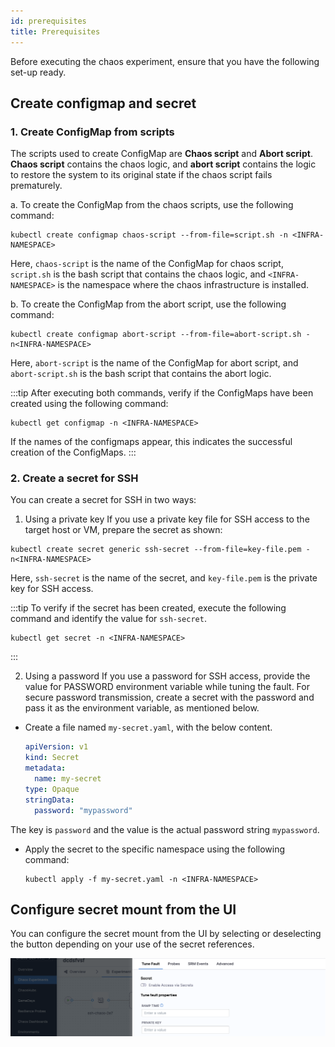 ```yaml
---
id: prerequisites
title: Prerequisites
---
```


Before executing the chaos experiment, ensure that you have the following set-up ready.

## Create configmap and secret

### 1. Create ConfigMap from scripts
The scripts used to create ConfigMap are **Chaos script** and **Abort script**. 
**Chaos script** contains the chaos logic, and **abort script** contains the logic to restore the system to its original state if the chaos script fails prematurely.

a. To create the ConfigMap from the chaos scripts, use the following command:
```
kubectl create configmap chaos-script --from-file=script.sh -n <INFRA-NAMESPACE>
```
Here, `chaos-script` is the name of the ConfigMap for chaos script, `script.sh` is the bash script that contains the chaos logic, and `<INFRA-NAMESPACE>` is the namespace where the chaos infrastructure is installed. 

b. To create the ConfigMap from the abort script, use the following command:
```
kubectl create configmap abort-script --from-file=abort-script.sh -n<INFRA-NAMESPACE>
```
Here, `abort-script` is the name of the ConfigMap for abort script, and `abort-script.sh` is the bash script that contains the abort logic. 

:::tip
After executing both commands, verify if the ConfigMaps have been created using the following command:
```
kubectl get configmap -n <INFRA-NAMESPACE>
```
If the names of the configmaps appear, this indicates the successful creation of the ConfigMaps. 
:::

### 2. Create a secret for SSH
You can create a secret for SSH in two ways:

1. Using a private key
If you use a private key file for SSH access to the target host or VM, prepare the secret as shown:
```
kubectl create secret generic ssh-secret --from-file=key-file.pem -n<INFRA-NAMESPACE>
```
Here, `ssh-secret` is the name of the secret, and `key-file.pem` is the private key for SSH access.

:::tip
To verify if the secret has been created, execute the following command and identify the value for `ssh-secret`.
```
kubectl get secret -n <INFRA-NAMESPACE>
```
:::

2. Using a password
If you use a password for SSH access, provide the value for PASSWORD environment variable while tuning the fault.
For secure password transmission, create a secret with the password and pass it as the environment variable, as mentioned below.
  * Create a file named `my-secret.yaml`, with the below content.

    ```yaml
    apiVersion: v1
    kind: Secret
    metadata:
      name: my-secret
    type: Opaque
    stringData:
      password: "mypassword"
    ```
  The key is `password` and the value is the actual password string `mypassword`.
    
  * Apply the secret to the specific namespace using the following command:
    ```
    kubectl apply -f my-secret.yaml -n <INFRA-NAMESPACE>
    ```

## Configure secret mount from the UI
You can configure the secret mount from the UI by selecting or deselecting the button depending on your use of the secret references.

![SSH experiment](./static/images/ssh-chaos/secret-button.png)
